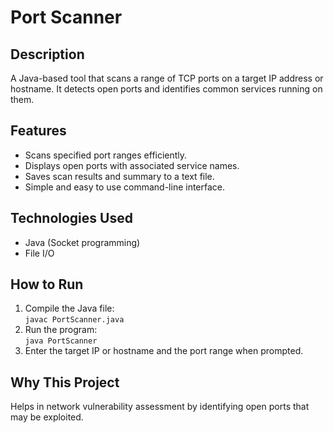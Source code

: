 # Port Scanner

## Description
A Java-based tool that scans a range of TCP ports on a target IP address or hostname. It detects open ports and identifies common services running on them.

## Features
- Scans specified port ranges efficiently.
- Displays open ports with associated service names.
- Saves scan results and summary to a text file.
- Simple and easy to use command-line interface.

## Technologies Used
- Java (Socket programming)
- File I/O

## How to Run
1. Compile the Java file:  
   `javac PortScanner.java`  
2. Run the program:  
   `java PortScanner`  
3. Enter the target IP or hostname and the port range when prompted.

## Why This Project
Helps in network vulnerability assessment by identifying open ports that may be exploited.
